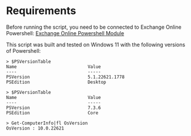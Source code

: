 # Requirements
Before running the script, you need to be connected to Exchange Online Powershell:
[Exchange Online Powershell Module](https://learn.microsoft.com/powershell/exchange/connect-to-exchange-online-powershell?view=exchange-ps)

This script was built and tested on Windows 11 with the following versions of Powershell:
```
> $PSVersionTable
Name                           Value
----                           -----
PSVersion                      5.1.22621.1778
PSEdition                      Desktop
```
```
> $PSVersionTable
Name                           Value
----                           -----
PSVersion                      7.3.6
PSEdition                      Core
```
```
> Get-ComputerInfo|fl OsVersion
OsVersion : 10.0.22621
```
